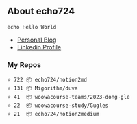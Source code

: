 ## About echo724

<pre><code>echo Hello World</code></pre>

- [Personal Blog](https://medium.com/@echo724)
- [Linkedin Profile](https://www.linkedin.com/in/echo724)

### My Repos
```
⭐️ 722 📦 echo724/notion2md
⭐️ 131 📦 Migorithm/duva
⭐️ 41  📦 woowacourse-teams/2023-dong-gle
⭐️ 22  📦 woowacourse-study/Gugles
⭐️ 21  📦 echo724/notion2medium
```
